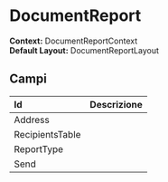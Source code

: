
# DocumentReport

**Context:** DocumentReportContext  
**Default Layout:** DocumentReportLayout

## Campi

| Id | Descrizione |
| :--- | :--- |
| Address |  |
| RecipientsTable |  |
| ReportType |  |
| Send |  |

